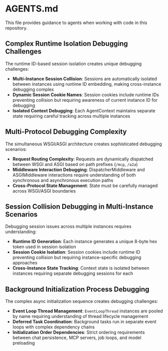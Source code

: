 # AGENTS.md

This file provides guidance to agents when working with code in this repository.

## Complex Runtime Isolation Debugging Challenges

The runtime ID-based session isolation creates unique debugging challenges:

- **Multi-Instance Session Collision**: Sessions are automatically isolated between instances using runtime ID embedding, making cross-instance debugging complex
- **Dynamic Session Cookie Names**: Session cookies include runtime IDs preventing collision but requiring awareness of current instance ID for debugging
- **Isolated Context Debugging**: Each AgentContext maintains separate state requiring careful tracking across multiple instances

## Multi-Protocol Debugging Complexity

The simultaneous WSGI/ASGI architecture creates sophisticated debugging scenarios:

- **Request Routing Complexity**: Requests are dynamically dispatched between WSGI and ASGI based on path prefixes (`/mcp`, `/a2a`)
- **Middleware Interaction Debugging**: DispatcherMiddleware and ASGIMiddleware interactions require understanding of both synchronous and asynchronous execution paths
- **Cross-Protocol State Management**: State must be carefully managed across WSGI/ASGI boundaries

## Session Collision Debugging in Multi-Instance Scenarios

Debugging session issues across multiple instances requires understanding:

- **Runtime ID Generation**: Each instance generates a unique 8-byte hex token used in session isolation
- **Session Cookie Isolation**: Session cookies include runtime ID preventing collision but requiring instance-specific debugging approaches
- **Cross-Instance State Tracking**: Context state is isolated between instances requiring separate debugging sessions for each

## Background Initialization Process Debugging

The complex async initialization sequence creates debugging challenges:

- **Event Loop Thread Management**: `EventLoopThread` instances are pooled by name requiring understanding of thread lifecycle management
- **Deferred Task Coordination**: Background tasks run in separate event loops with complex dependency chains
- **Initialization Order Dependencies**: Strict ordering requirements between chat persistence, MCP servers, job loops, and model preloading
